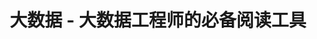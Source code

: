 ---
description: 有深度，看得出来是专业人士。
layout: post
results:
- artistId: 910949528
  version: '2.4.0'
  primaryGenreName: News
  formattedPrice: 免费
  artworkUrl60: http://is3.mzstatic.com/image/thumb/Purple49/v4/b9/c7/1e/b9c71e49-74e5-1373-c886-7542514f6a56/source/60x60bb.jpg
  minimumOsVersion: '7.0'
  appletvScreenshotUrls: &a []
  sellerName: Xiang Qi
  supportedDevices:
  - iPhone4
  - iPad2Wifi
  - iPad23G
  - iPhone4S
  - iPadThirdGen
  - iPadThirdGen4G
  - iPhone5
  - iPodTouchFifthGen
  - iPadFourthGen
  - iPadFourthGen4G
  - iPadMini
  - iPadMini4G
  - iPhone5c
  - iPhone5s
  - iPhone6
  - iPhone6Plus
  - iPodTouchSixthGen
  genres:
  - 新闻
  - 参考
  currentVersionReleaseDate: '2016-04-14T01:18:24Z'
  trackName: 大数据 - 大数据工程师的必备阅读工具
  isVppDeviceBasedLicensingEnabled: true
  description: '《大数据》是一款专为大数据工程师打造的阅读工具。


    通过《大数据》，你可以了解最新大数据资讯、大数据教程、大数据项目……


    任何问题或建议，欢迎通过 APP 内的 “我的 -> 意见反馈” 告诉我们。


    喜欢我们，欢迎给个好评喔～'
  price: 0
  trackId: 1099769738
  releaseDate: '2016-04-14T01:18:24Z'
  advisories: *a
  screenshotUrls:
  - http://a3.mzstatic.com/us/r30/Purple49/v4/7b/96/6a/7b966a7c-51fb-b114-5a99-2b971b2ebed3/screen1136x1136.jpeg
  - http://a5.mzstatic.com/us/r30/Purple49/v4/10/49/06/10490642-e202-7baa-cb6b-16fb825bd4ea/screen1136x1136.jpeg
  - http://a5.mzstatic.com/us/r30/Purple49/v4/d0/59/3b/d0593bbe-a293-0f1b-a91c-1c97fd905a34/screen1136x1136.jpeg
  - http://a1.mzstatic.com/us/r30/Purple49/v4/a9/c3/4f/a9c34f5c-6298-e033-15be-08ffe0c81f95/screen1136x1136.jpeg
  - http://a3.mzstatic.com/us/r30/Purple49/v4/05/a9/ad/05a9ad6f-b0ed-fc09-1f4b-6c2ad334a90d/screen1136x1136.jpeg
  artistViewUrl: https://itunes.apple.com/cn/developer/xiang-qi/id910949528?uo=4
  primaryGenreId: 6009
  kind: software
  fileSizeBytes: '22171369'
  bundleId: io.toutiao.bigdatacoder
  trackContentRating: 4+
  trackCensoredName: 大数据 - 大数据工程师的必备阅读工具
  contentAdvisoryRating: 4+
  isGameCenterEnabled: false
  artistName: Xiang Qi
  languageCodesISO2A:
  - ZH
  features:
  - iosUniversal
  wrapperType: software
  artworkUrl512: http://is3.mzstatic.com/image/thumb/Purple49/v4/b9/c7/1e/b9c71e49-74e5-1373-c886-7542514f6a56/source/512x512bb.jpg
  artworkUrl100: http://is3.mzstatic.com/image/thumb/Purple49/v4/b9/c7/1e/b9c71e49-74e5-1373-c886-7542514f6a56/source/100x100bb.jpg
  trackViewUrl: https://geo.itunes.apple.com/cn/app/da-shu-ju-da-shu-ju-gong-cheng/id1099769738?mt=8&uo=4
  genreIds:
  - '6009'
  - '6006'
  currency: CNY
  ipadScreenshotUrls:
  - http://a4.mzstatic.com/us/r30/Purple49/v4/f3/af/d6/f3afd62d-0fad-bebc-06a1-8007c9d82a79/screen480x480.jpeg
  - http://a5.mzstatic.com/us/r30/Purple49/v4/a4/f3/40/a4f340c6-57a7-1253-964f-081ceed0b810/screen480x480.jpeg
  - http://a2.mzstatic.com/us/r30/Purple49/v4/88/aa/56/88aa56bc-573f-fae3-a09b-962d3c7c031a/screen480x480.jpeg
  - http://a5.mzstatic.com/us/r30/Purple49/v4/1d/1c/ff/1d1cff99-151d-bd1d-628c-ceee42e61c00/screen480x480.jpeg
  - http://a5.mzstatic.com/us/r30/Purple49/v4/3e/65/59/3e65592f-99a0-d031-a9c4-7a3870d38b98/screen480x480.jpeg
category: 新闻
tags: tag1
resultCount: 1
title: 大数据 - 大数据工程师的必备阅读工具

---